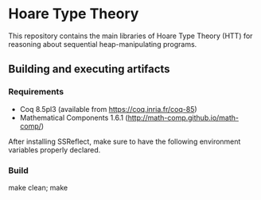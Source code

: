 # Hoare Type Theory

This repository contains the main libraries of Hoare Type Theory (HTT)
for reasoning about sequential heap-manipulating programs.

## Building and executing artifacts

### Requirements 

* Coq 8.5pl3 (available from https://coq.inria.fr/coq-85)
* Mathematical Components 1.6.1 (http://math-comp.github.io/math-comp/)

After installing SSReflect, make sure to have the following
environment variables properly declared.

### Build 

make clean; make
